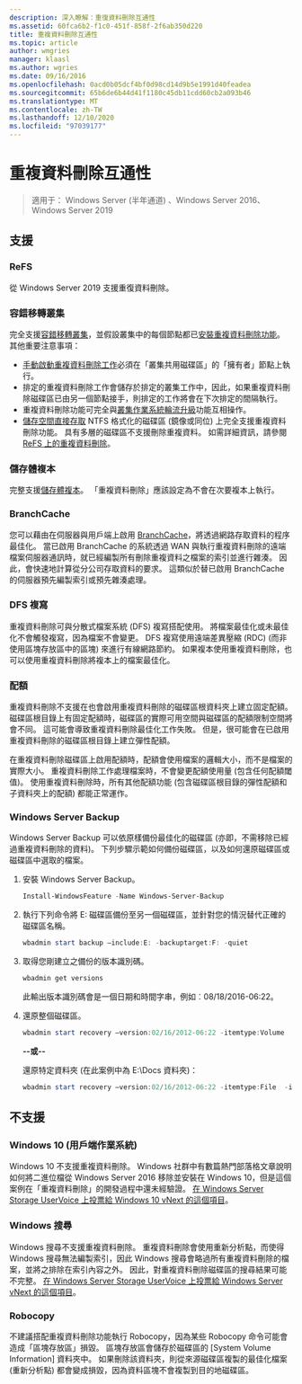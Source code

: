 ```yaml
---
description: 深入瞭解：重復資料刪除互通性
ms.assetid: 60fca6b2-f1c0-451f-858f-2f6ab350d220
title: 重複資料刪除互通性
ms.topic: article
author: wmgries
manager: klaasl
ms.author: wgries
ms.date: 09/16/2016
ms.openlocfilehash: 0acd0b05dcf4bf0d98cd14d9b5e1991d40feadea
ms.sourcegitcommit: 65b6de6b44d41f1180c45db11cdd60cb2a093b46
ms.translationtype: MT
ms.contentlocale: zh-TW
ms.lasthandoff: 12/10/2020
ms.locfileid: "97039177"
---
```

# <a name="data-deduplication-interoperability"></a>重複資料刪除互通性

> 適用于： Windows Server (半年通道) 、Windows Server 2016、Windows Server 2019

## <a name="supported"></a>支援

### <a name="refs"></a>ReFS
從 Windows Server 2019 支援重復資料刪除。

### <a name="failover-clustering"></a>容錯移轉叢集

完全支援[容錯移轉叢集](../..//failover-clustering/failover-clustering-overview.md)，並假設叢集中的每個節點都已[安裝重複資料刪除功能](install-enable.md#install-dedup)。 其他重要注意事項：

* [手動啟動重複資料刪除工作](run.md#running-dedup-jobs-manually)必須在「叢集共用磁碟區」的「擁有者」節點上執行。
* 排定的重複資料刪除工作會儲存於排定的叢集工作中，因此，如果重複資料刪除磁碟區已由另一個節點接手，則排定的工作將會在下次排定的間隔執行。
* 重複資料刪除功能可完全與[叢集作業系統輪流升級](../..//failover-clustering/cluster-operating-system-rolling-upgrade.md)功能互相操作。
* [儲存空間直接存取](../storage-spaces/storage-spaces-direct-overview.md) NTFS 格式化的磁碟區 (鏡像或同位) 上完全支援重複資料刪除功能。 具有多層的磁碟區不支援刪除重複資料。 如需詳細資訊，請參閱 [ReFS 上的重複資料刪除](#unsupported)。

### <a name="storage-replica"></a>儲存體複本
完整支援[儲存體複本](../storage-replica/storage-replica-overview.md)。 「重複資料刪除」應該設定為不會在次要複本上執行。

### <a name="branchcache"></a>BranchCache
您可以藉由在伺服器與用戶端上啟用 [BranchCache](../../networking/branchcache/branchcache.md)，將透過網路存取資料的程序最佳化。 當已啟用 BranchCache 的系統透過 WAN 與執行重複資料刪除的遠端檔案伺服器通訊時，就已經編製所有刪除重複資料之檔案的索引並進行雜湊。 因此，會快速地計算從分公司存取資料的要求。 這類似於替已啟用 BranchCache 的伺服器預先編製索引或預先雜湊處理。

### <a name="dfs-replication"></a>DFS 複寫
重複資料刪除可與分散式檔案系統 (DFS) 複寫搭配使用。 將檔案最佳化或未最佳化不會觸發複寫，因為檔案不會變更。 DFS 複寫使用遠端差異壓縮 (RDC) (而非使用區塊存放區中的區塊) 來進行有線網路節約。 如果複本使用重複資料刪除，也可以使用重複資料刪除將複本上的檔案最佳化。

### <a name="quotas"></a>配額
重複資料刪除不支援在也會啟用重複資料刪除的磁碟區根資料夾上建立固定配額。 磁碟區根目錄上有固定配額時，磁碟區的實際可用空間與磁碟區的配額限制空間將會不同。 這可能會導致重複資料刪除最佳化工作失敗。 但是，很可能會在已啟用重複資料刪除的磁碟區根目錄上建立彈性配額。

在重複資料刪除磁碟區上啟用配額時，配額會使用檔案的邏輯大小，而不是檔案的實際大小。 重複資料刪除工作處理檔案時，不會變更配額使用量 (包含任何配額閾值)。 使用重複資料刪除時，所有其他配額功能 (包含磁碟區根目錄的彈性配額和子資料夾上的配額) 都能正常運作。

### <a name="windows-server-backup"></a>Windows Server Backup
Windows Server Backup 可以依原樣備份最佳化的磁碟區 (亦即，不需移除已經過重複資料刪除的資料)。 下列步驟示範如何備份磁碟區，以及如何還原磁碟區或磁碟區中選取的檔案。
1. 安裝 Windows Server Backup。
    ```PowerShell
    Install-WindowsFeature -Name Windows-Server-Backup
    ```

2. 執行下列命令將 E: 磁碟區備份至另一個磁碟區，並針對您的情況替代正確的磁碟區名稱。
    ```PowerShell
    wbadmin start backup –include:E: -backuptarget:F: -quiet
    ```
3. 取得您剛建立之備份的版本識別碼。

    ```PowerShell
    wbadmin get versions
    ```

    此輸出版本識別碼會是一個日期和時間字串，例如︰08/18/2016-06:22。

4. 還原整個磁碟區。
    ```PowerShell
    wbadmin start recovery –version:02/16/2012-06:22 -itemtype:Volume  -items:E: -recoveryTarget:E:
    ```

    **--或--**

    還原特定資料夾 (在此案例中為 E:\Docs 資料夾)：
    ```PowerShell
    wbadmin start recovery –version:02/16/2012-06:22 -itemtype:File  -items:E:\Docs  -recursive
    ```

## <a name="unsupported"></a>不支援

### <a name="windows-10-client-os"></a>Windows 10 (用戶端作業系統)
Windows 10 不支援重複資料刪除。 Windows 社群中有數篇熱門部落格文章說明如何將二進位檔從 Windows Server 2016 移除並安裝在 Windows 10，但是這個案例在「重複資料刪除」的開發過程中還未經驗證。 [在 Windows Server Storage UserVoice 上投票給 Windows 10 vNext 的這個項目](https://windowsserver.uservoice.com/forums/295056-storage/suggestions/9011008-add-deduplication-support-to-client-os)。

### <a name="windows-search"></a>Windows 搜尋
Windows 搜尋不支援重複資料刪除。 重複資料刪除會使用重新分析點，而使得 Windows 搜尋無法編製索引，因此 Windows 搜尋會略過所有重複資料刪除的檔案，並將之排除在索引內容之外。 因此，對重複資料刪除磁碟區的搜尋結果可能不完整。 [在 Windows Server Storage UserVoice 上投票給 Windows Server vNext 的這個項目](https://windowsserver.uservoice.com/forums/295056-storage/suggestions/17888647-make-windows-search-service-work-with-data-dedupli)。

### <a name="robocopy"></a>Robocopy
不建議搭配重複資料刪除功能執行 Robocopy，因為某些 Robocopy 命令可能會造成「區塊存放區」損毀。 區塊存放區會儲存於磁碟區的 [System Volume Information] 資料夾中。 如果刪除該資料夾，則從來源磁碟區複製的最佳化檔案 (重新分析點) 都會變成損毀，因為資料區塊不會複製到目的地磁碟區。
